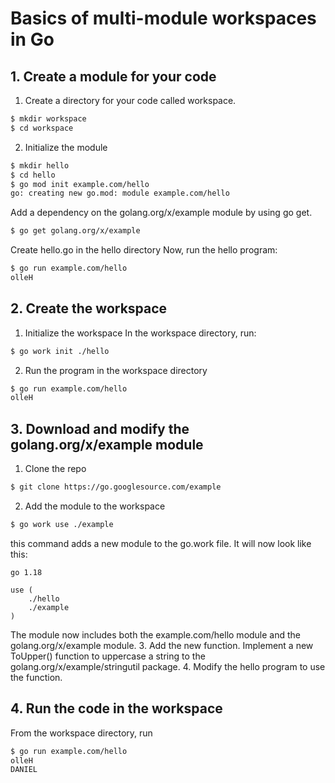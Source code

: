# Basics of multi-module workspaces in Go
## 1. Create a module for your code
1. Create a directory for your code called workspace.
```bash
$ mkdir workspace
$ cd workspace
```
2. Initialize the module

```bash
$ mkdir hello
$ cd hello
$ go mod init example.com/hello
go: creating new go.mod: module example.com/hello
```

Add a dependency on the golang.org/x/example module by using go get.
```bash
$ go get golang.org/x/example
```
Create hello.go in the hello directory
Now, run the hello program:
```bash
$ go run example.com/hello
olleH
```
## 2. Create the workspace
1. Initialize the workspace
In the workspace directory, run:
```bash
$ go work init ./hello
```
2. Run the program in the workspace directory
```bash
$ go run example.com/hello
olleH
```

## 3. Download and modify the golang.org/x/example module
1. Clone the repo
```bash
$ git clone https://go.googlesource.com/example
```
2. Add the module to the workspace
```bash
$ go work use ./example
```
this command adds a new module to the go.work file. It will now look like this:
```
go 1.18

use (
    ./hello
    ./example
)
```
The module now includes both the example.com/hello module and the golang.org/x/example module.
3. Add the new function.
Implement a new ToUpper() function to uppercase a string to the golang.org/x/example/stringutil package.
4. Modify the hello program to use the function.
## 4. Run the code in the workspace
From the workspace directory, run
```bash
$ go run example.com/hello
olleH
DANIEL
```